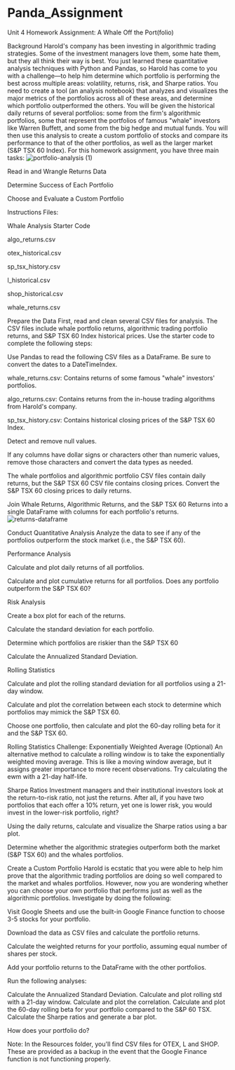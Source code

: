 # Panda_Assignment
Unit 4 Homework Assignment: A Whale Off the Port(folio)


Background
Harold's company has been investing in algorithmic trading strategies. Some of the investment managers love them, some hate them, but they all think their way is best.
You just learned these quantitative analysis techniques with Python and Pandas, so Harold has come to you with a challenge—to help him determine which portfolio is performing the best across multiple areas: volatility, returns, risk, and Sharpe ratios.
You need to create a tool (an analysis notebook) that analyzes and visualizes the major metrics of the portfolios across all of these areas, and determine which portfolio outperformed the others. You will be given the historical daily returns of several portfolios: some from the firm's algorithmic portfolios, some that represent the portfolios of famous "whale" investors like Warren Buffett, and some from the big hedge and mutual funds. You will then use this analysis to create a custom portfolio of stocks and compare its performance to that of the other portfolios, as well as the larger market (S&P TSX 60 Index).
For this homework assignment, you have three main tasks:
![portfolio-analysis (1)](https://user-images.githubusercontent.com/101541544/163438631-2f962a60-1c80-404b-9879-efd5b8fc4e79.png)


Read in and Wrangle Returns Data


Determine Success of Each Portfolio


Choose and Evaluate a Custom Portfolio




Instructions
Files:


Whale Analysis Starter Code


algo_returns.csv


otex_historical.csv


sp_tsx_history.csv


l_historical.csv


shop_historical.csv


whale_returns.csv



Prepare the Data
First, read and clean several CSV files for analysis. The CSV files include whale portfolio returns, algorithmic trading portfolio returns, and S&P TSX 60 Index historical prices. Use the starter code to complete the following steps:


Use Pandas to read the following CSV files as a DataFrame. Be sure to convert the dates to a DateTimeIndex.


whale_returns.csv: Contains returns of some famous "whale" investors' portfolios.


algo_returns.csv: Contains returns from the in-house trading algorithms from Harold's company.


sp_tsx_history.csv: Contains historical closing prices of the S&P TSX 60 Index.




Detect and remove null values.


If any columns have dollar signs or characters other than numeric values, remove those characters and convert the data types as needed.


The whale portfolios and algorithmic portfolio CSV files contain daily returns, but the S&P TSX 60 CSV file contains closing prices. Convert the S&P TSX 60 closing prices to daily returns.


Join Whale Returns, Algorithmic Returns, and the S&P TSX 60 Returns into a single DataFrame with columns for each portfolio's returns.
![returns-dataframe](https://user-images.githubusercontent.com/101541544/163439477-3ec335ba-e7dc-4db8-9b58-46e025a57649.png)




Conduct Quantitative Analysis
Analyze the data to see if any of the portfolios outperform the stock market (i.e., the S&P TSX 60).

Performance Analysis


Calculate and plot daily returns of all portfolios.


Calculate and plot cumulative returns for all portfolios. Does any portfolio outperform the S&P TSX 60?



Risk Analysis


Create a box plot for each of the returns.


Calculate the standard deviation for each portfolio.


Determine which portfolios are riskier than the S&P TSX 60


Calculate the Annualized Standard Deviation.



Rolling Statistics


Calculate and plot the rolling standard deviation for all portfolios using a 21-day window.


Calculate and plot the correlation between each stock to determine which portfolios may mimick the S&P TSX 60.


Choose one portfolio, then calculate and plot the 60-day rolling beta for it and the S&P TSX 60.



Rolling Statistics Challenge: Exponentially Weighted Average (Optional)
An alternative method to calculate a rolling window is to take the exponentially weighted moving average. This is like a moving window average, but it assigns greater importance to more recent observations. Try calculating the ewm with a 21-day half-life.

Sharpe Ratios
Investment managers and their institutional investors look at the return-to-risk ratio, not just the returns. After all, if you have two portfolios that each offer a 10% return, yet one is lower risk, you would invest in the lower-risk portfolio, right?


Using the daily returns, calculate and visualize the Sharpe ratios using a bar plot.


Determine whether the algorithmic strategies outperform both the market (S&P TSX 60) and the whales portfolios.



Create a Custom Portfolio
Harold is ecstatic that you were able to help him prove that the algorithmic trading portfolios are doing so well compared to the market and whales portfolios. However, now you are wondering whether you can choose your own portfolio that performs just as well as the algorithmic portfolios. Investigate by doing the following:


Visit Google Sheets and use the built-in Google Finance function to choose 3-5 stocks for your portfolio.


Download the data as CSV files and calculate the portfolio returns.


Calculate the weighted returns for your portfolio, assuming equal number of shares per stock.


Add your portfolio returns to the DataFrame with the other portfolios.


Run the following analyses:

Calculate the Annualized Standard Deviation.
Calculate and plot rolling std with a 21-day window.
Calculate and plot the correlation.
Calculate and plot the 60-day rolling beta for your portfolio compared to the S&P 60 TSX.
Calculate the Sharpe ratios and generate a bar plot.



How does your portfolio do?


Note: In the Resources folder, you'll find CSV files for OTEX, L and SHOP. These are provided as a backup in the event that the Google Finance function is not functioning properly.
